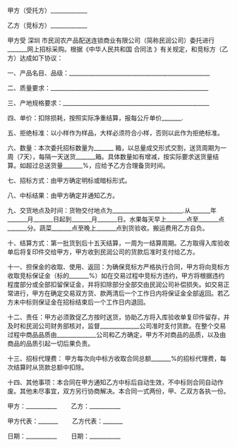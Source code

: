 
 



甲方（受托方）_____________




乙方（竞标方）_____________




甲方受
深圳
市民润农产品配送连锁商业有限公司（简称民润公司）委托进行_______网上招标采购。根据《中华人民共和国
合同法
》有关规定，和竞标方（乙方）达成如下协议：




一、产品名目、品级：__________________________________________________




二、质量要求：________________________________________________________




三、产地规格要求：____________________________________________________




四、单价：扣除损耗，按照实际净重结算，报每公斤单价_______.




五、拒绝标准：以小样作为样品，大样必须符合小样，否则以此作为拒绝标准。




六、数量：本次委托招标数量为_______ 箱，以总量成交形式交割，送货周期为一周（7天），每隔一天送货_______箱。具体数量如有增减，按实际要求送货量结算。如超过总送货量_______%，应给予乙方合理备货时间。




七、招标方式：由甲方确定明标或暗标形式。




八、中标结果：由甲方确定并通知乙方。




九、交货地点及时间：货物交付地点为_________________________.从_______年_______月_______日起到_______月_______日。水果每天早上_______点至_______点_______分。蔬菜_______点至晚上_______点到货验收。搬运费用乙方自负。




十、结算方式：第一批货到后十五天结算，一周为一结算周期。乙方取得入库验收单后将复印件交给甲方，甲方收到民润公司的货款后准时支付给乙方。




十一、担保金的收取、使用、返回：为确保竞标方严格执行合同，甲方将向竞标方收取竞标保证金（标的_______%）如在交易过程中竞标方违约，甲方将根据违约程度部分或全部扣留保证金，并将扣除部分全部交由民润公司补偿损失。如交易正常进行，甲方在确定交易双方货、款两清后一个工作日内将保证金全部返回。若乙方未中标则保证金在招标结束后一个工作日内退回。




十二、责任：甲方必须敦促乙方按时送货，协助乙方将入库验收单复印件留存，并及时和民润公司财务部核对，监督______________公司准时支付货款。在整个交易过程中商品品质由______________公司和乙方确定，甲方不对商品的品质，以及由商品的品质引起一切后果负责。




十三、招标代理费： 甲方每次向中标方收取合同总额_______%的招标代理费，每次结算时从货款总额中扣除。




十四、其他事项：本合同在甲方通知乙方中标后自动生效，不中标则合同自动作废。其他未尽事宜，双方另行协商解决。本合同一式两份，甲、乙双方各执一份。




甲方：___________　　 乙方：___________




甲方代表：_______ 　　乙方代表：_______




日期：___________　　 日期：___________

 


 

 
 
 
 
 
  


  
 

  


  


  
 
 
 
 

